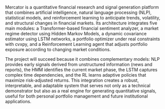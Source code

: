 Mercator is a quantitative financial research and signal generation platform that combines artificial intelligence, natural language processing (NLP), statistical models, and reinforcement learning to anticipate trends, volatility, and structural changes in financial markets. Its architecture integrates five main modules: a Transformer-based financial sentiment analyzer, a market regime detector using Hidden Markov Models, a dynamic covariance estimator using LSTM networks, a portfolio optimizer under real constraints with cvxpy, and a Reinforcement Learning agent that adjusts portfolio exposure according to changing market conditions.

The project will succeed because it combines complementary models: NLP provides early signals derived from unstructured information (news and reports), the HMM identifies the current market phase, the LSTM captures complex time dependencies, and the RL learns adaptive policies that maximize risk-adjusted returns. This integration creates a robust, interpretable, and adaptable system that serves not only as a technical demonstrator but also as a real engine for generating quantitative signals, useful for both personal portfolio management and future institutional applications.